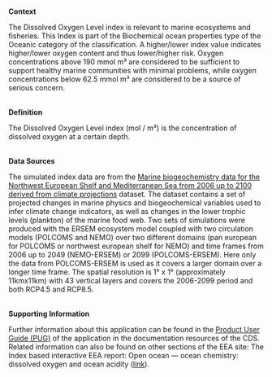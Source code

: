 <br />**Context**

The Dissolved Oxygen Level index is relevant to marine ecosystems and fisheries. This Index is part of the Biochemical ocean properties type of the Oceanic category of the classification.
A higher/lower index value indicates higher/lower oxygen content and thus lower/higher risk. Oxygen concentrations above 190 mmol m³ are considered to be sufficient to support healthy marine communities with minimal problems, while oxygen concentrations below 62.5 mmol m³ are considered to be a source of serious concern.

<br />**Definition**

The Dissolved Oxygen Level index (mol / m³) is the concentration of dissolved oxygen at a certain depth.

<br />**Data Sources**

The simulated index data are from the [Marine biogeochemistry data for the Northwest European Shelf and Mediterranean Sea from 2006 up to 2100 derived from climate projections](https://cds.climate.copernicus.eu/cdsapp#!/dataset/sis-marine-properties?tab=overview) dataset. The dataset contains a set of projected changes in marine physics and biogeochemical variables used to infer climate change indicators, as well as changes in the lower trophic levels (plankton) of the marine food web. Two sets of simulations were produced with the ERSEM ecosystem model coupled with two circulation models (POLCOMS and NEMO) over two different domains (pan european for POLCOMS or northwest european shelf for NEMO) and time frames from 2006 up to 2049 (NEMO-ERSEM) or 2099 (POLCOMS-ERSEM). Here only the data from POLCOMS-ERSEM is used as it covers a larger domain over a longer time frame. The spatial resolution is 1° x 1° (approximately 11kmx11km) with 43 vertical layers and covers the 2006-2099 period and both RCP4.5 and RCP8.5.

<br />**Supporting Information**

Further information about this application can be found in the [Product User Guide (PUG)](https://datastore.copernicus-climate.eu/documents/ecde/31-ecde-app-dissolved-oxygen-level-v1.0.pdf) of the application in the documentation resources of the CDS.
Related information can also be found on other sections of the EEA site:
The Index based interactive EEA report: Open ocean — ocean chemistry: dissolved oxygen and ocean acidity ([link](https://www.eea.europa.eu/publications/europes-changing-climate-hazards-1/open-ocean/open-ocean-ocean-chemistry)).
